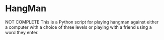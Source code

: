 # HangMan
NOT COMPLETE 
This is a Python script for playing hangman against either a computer with a choice of three levels or playing with a friend using a word they enter. 
